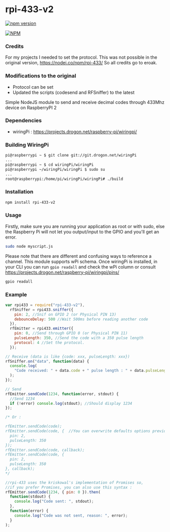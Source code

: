 # rpi-433-v2

[![npm version](https://badge.fury.io/js/rpi-433-v2.svg)](http://badge.fury.io/js/rpi-433)

[![NPM](https://nodei.co/npm/rpi-433-v2.png?downloads=true)](https://nodei.co/npm/rpi-433-v2/)

### Credits

For my projects I needed to set the protocol. This was not possible in the original version, https://nodei.co/npm/rpi-433/
So all credits go to eroak.

### Modifications to the original

- Protocol can be set
- Updated the scripts (codesend and RFSniffer) to the latest

Simple NodeJS module to send and receive decimal codes through 433Mhz device on RaspberryPI 2

### Dependencies

- wiringPi : https://projects.drogon.net/raspberry-pi/wiringpi/

### Building WiringPi

```bash
pi@raspberrypi ~ $ git clone git://git.drogon.net/wiringPi
...
pi@raspberrypi ~ $ cd wiringPi/wiringPi
pi@raspberrypi ~/wiringPi/wiringPi $ sudo su
...
root@raspberrypi:/home/pi/wiringPi/wiringPi# ./build
```

### Installation

```bash
npm install rpi-433-v2
```

### Usage

Firstly, make sure you are running your application as root or with sudo, else the Raspberry Pi will not let you output/input to the GPIO and you'll get an error.

```bash
sudo node myscript.js
```

Please note that there are different and confusing ways to reference a channel. This module supports wPi schema. Once wiringPi is installed, in your CLI you can run `gpio readall` and check the wPi column or consult https://projects.drogon.net/raspberry-pi/wiringpi/pins/

```bash
gpio readall
```

### Example

```js
var rpi433 = require("rpi-433-v2"),
  rfSniffer = rpi433.sniffer({
    pin: 2, //Snif on GPIO 2 (or Physical PIN 13)
    debounceDelay: 500 //Wait 500ms before reading another code
  }),
  rfEmitter = rpi433.emitter({
    pin: 0, //Send through GPIO 0 (or Physical PIN 11)
    pulseLength: 350, //Send the code with a 350 pulse length
    protocol: 4 //Set the protocol.
  });

// Receive (data is like {code: xxx, pulseLength: xxx})
rfSniffer.on("data", function(data) {
  console.log(
    "Code received: " + data.code + " pulse length : " + data.pulseLength
  );
});

// Send
rfEmitter.sendCode(1234, function(error, stdout) {
  //Send 1234
  if (!error) console.log(stdout); //Should display 1234
});

/* Or :

rfEmitter.sendCode(code);
rfEmitter.sendCode(code, {  //You can overwrite defaults options previously set (only for this sent)
  pin: 2,
  pulseLength: 350
});
rfEmitter.sendCode(code, callback);
rfEmitter.sendCode(code, {
  pin: 2,
  pulseLength: 350
}, callback);
*/

//rpi-433 uses the kriskowal's implementation of Promises so,
//if you prefer Promises, you can also use this syntax :
rfEmitter.sendCode(1234, { pin: 0 }).then(
  function(stdout) {
    console.log("Code sent: ", stdout);
  },
  function(error) {
    console.log("Code was not sent, reason: ", error);
  }
);
```
